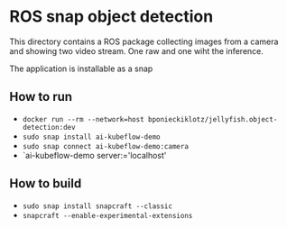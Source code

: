 # ROS snap object detection

This directory contains a ROS package collecting images from a camera and showing two video stream. One raw and one wiht the inference.

The application is installable as a snap

## How to run
- `docker run --rm --network=host bponieckiklotz/jellyfish.object-detection:dev`
- `sudo snap install ai-kubeflow-demo`
- `sudo snap connect ai-kubeflow-demo:camera`
- `ai-kubeflow-demo server:='localhost'

## How to build
- `sudo snap install snapcraft --classic`
- `snapcraft --enable-experimental-extensions`

